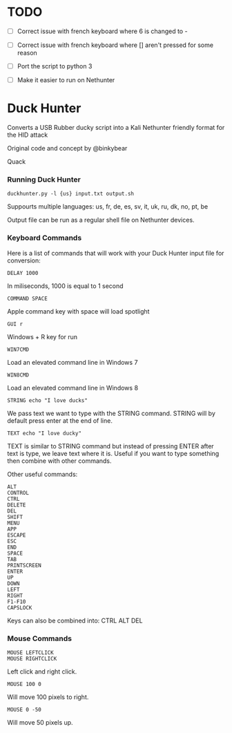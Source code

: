 TODO
==========
- [ ] Correct issue with french keyboard where 6 is changed to -
- [ ] Correct issue with french keyboard where [] aren't pressed for some reason
- [ ] Port the script to python 3
- [ ] Make it easier to run on Nethunter


Duck Hunter 
==========

Converts a USB Rubber ducky script into a Kali Nethunter friendly format for the HID attack

Original code and concept by @binkybear

Quack

### Running Duck Hunter
```
duckhunter.py -l {us} input.txt output.sh
```
Suppourts multiple languages: us, fr, de, es, sv, it, uk, ru, dk, no, pt, be

Output file can be run as a regular shell file on Nethunter devices.

### Keyboard Commands

Here is a list of commands that will work with your Duck Hunter input file for conversion:
```
DELAY 1000
```
In miliseconds, 1000 is equal to 1 second
```
COMMAND SPACE
```
Apple command key with space will load spotlight
```
GUI r
```
Windows + R key for run
```
WIN7CMD
```
Load an elevated command line in Windows 7
```
WIN8CMD
```
Load an elevated command line in Windows 8
```
STRING echo "I love ducks"
```
We pass text we want to type with the STRING command. STRING will by default press enter at the end of line.
```
TEXT echo "I love ducky"
```
TEXT is similar to STRING command but instead of pressing ENTER after text is type, we leave text where it is.  Useful if you want to type something then combine with other commands.

Other useful commands:

```
ALT
CONTROL
CTRL
DELETE
DEL
SHIFT
MENU
APP
ESCAPE
ESC
END
SPACE
TAB
PRINTSCREEN
ENTER
UP
DOWN
LEFT
RIGHT
F1-F10
CAPSLOCK
```

Keys can also be combined into: CTRL ALT DEL

### Mouse Commands
```
MOUSE LEFTCLICK
MOUSE RIGHTCLICK
```
Left click and right click.
```
MOUSE 100 0
```
Will move 100 pixels to right.
```
MOUSE 0 -50
```
Will move 50 pixels up.
